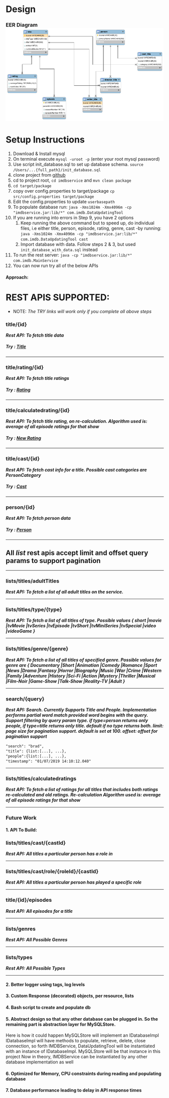 # Design

### EER Diagram  ![database diagram](db.png)

# Setup Instructions

1. Download & Install mysql
2. On terminal execute `mysql -uroot -p` (enter your root mysql password) 
3. Use script init_database.sql to set up database schema. `source /Users/...{full_path}/init_database.sql`
4. clone project from [github](https://github.com/akhivesara/apis/tree/master/imdbservice) 
5. cd to project root, `cd imdbservice` and  `mvn clean package`
6. `cd target/package`
7. copy over config.properties to target/package `cp src/config.properties target/package`
8. Edit the config.properties to update `userbasepath` 
9. To populate database run: `java -Xms1024m -Xmx4096m -cp "imdbservice.jar:lib/*" com.imdb.DataUpdatingTool`
10. If you are running into errors in Step 9, you have 2 options
    1. Keep running the above command but to speed up,  do individual files, i.e either title, person, 
       episode, rating, genre, cast -by running: `java -Xms1024m -Xmx4096m -cp "imdbservice.jar:lib/*" com.imdb.DataUpdatingTool cast`
    2. Import database with data. Follow steps 2 & 3, but used  `init_database_with_data.sql` instead            
11. To run the rest server: `java -cp "imdbservice.jar:lib/*" com.imdb.MainService`
12. You can now run try all of the below APIs

#### Approach:

# REST APIS SUPPORTED:
* NOTE: *The TRY links will work only if you complete all above steps*

### title/{id} 
***Rest API: To fetch title data***
##### Try : [Title](http://localhost:8080/nflxstudio/title/tt0000003)

---
### title/rating/{id}
***Rest API: To fetch title ratings***
##### Try : [Rating](http://localhost:8080/nflxstudio/title/rating/tt0164258)

---
### title/calculatedrating/{id}
***Rest API: To fetch title rating, on re-calculation. Algorithm used is: average of all episode ratings for that show***
##### Try : [New Rating](http://localhost:8080/nflxstudio/title/calculatedrating/tt0164258)

---
### title/cast/{id}
***Rest API: To fetch cast info for a title. Possible cast categories are PersonCategory***
##### Try : [Cast](http://localhost:8080/nflxstudio/title/cast/tt0164258)

---
### person/{id}
***Rest API: To fetch person data***
##### Try : [Person](http://localhost:8080/nflxstudio/title/nm5471631)

---


## All *list* rest apis accept limit and offset query params to support pagination

---
### lists/titles/adultTitles
***Rest API: To fetch a list of all adult titles on the service.***

---
### lists/titles/type/{type}
***Rest API: To fetch a list of all titles of type. Possible values { short |movie |tvMovie |tvSeries |tvEpisode |tvShort |tvMiniSeries |tvSpecial |video |videoGame }***

---
### lists/titles/genre/{genre}
***Rest API: To fetch a list of all titles of specified genre. Possible values for genre are { Documentary |Short |Animation |Comedy |Romance |Sport |News |Drama |Fantasy |Horror |Biography |Music |War |Crime |Western |Family |Adventure |History |Sci-Fi |Action |Mystery |Thriller |Musical |Film-Noir |Game-Show |Talk-Show |Reality-TV |Adult }***

---
### search/{query}
***Rest API: Search. Currently Supports Title and People. Implementation performs partial word match provided word begins with the query. Support filtering by query param type. if type=person returns only people, if type=title returns only title. default if no type returns both. limit: page size for pagination support. default is set at 100. offset: offset for pagination support***

    "search": "brad",
    "title": {list:[...], ...},
    "people":{list:[...], ...},
    "timestamp": "01/07/2019 14:10:12.040"

---

### lists/titles/calculatedratings
***Rest API: To fetch a list of ratings for all titles that includes both ratings re-calculated and old ratings. Re-calculation Algorithm used is: average of all episode ratings for that show***


---
### Future Work 

#### 1. API To Build:

### lists/titles/cast/{castId}
***Rest API: All titles a particular person has a role in***

---
### lists/titles/cast/role/{roleId}/{castId}
***Rest API: All titles a particular person has played a specific role***

---
### title/{id}/episodes
***Rest API: All episodes for a title***

---
### lists/genres
***Rest API: All Possible Genres***

---
### lists/types
***Rest API: All Possible Types***

---

#### 2. Better logger using tags, log levels

#### 3. Custom Response (decorated) objects, per resource, lists

#### 4. Bash script to create and populate db

#### 5. Abstract design so that any other database can be plugged in. So the remaining part is abstraction layer for MySQLStore. 
Here is how it could happen
MySQLStore will implement an IDatabaseImpl
IDatabaseImpl will have methods to populate, retrieve, delete, close connection, so forth
IMDBService, DataUpdatingTool will be instantiated with an instance of IDatabaseImpl. 
MySQLStore will be that instance in this project 
Now in theory, IMDBService can be instantiated by any other database implementation as well

#### 6. Optimized for Memory, CPU constraints during reading and populating database 

#### 7. Database performance leading to delay in API response times 
     